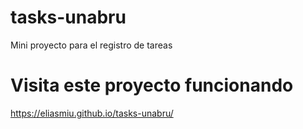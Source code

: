 # tasks-unabru
Mini proyecto para el registro de tareas

# Visita este proyecto funcionando
https://eliasmiu.github.io/tasks-unabru/
